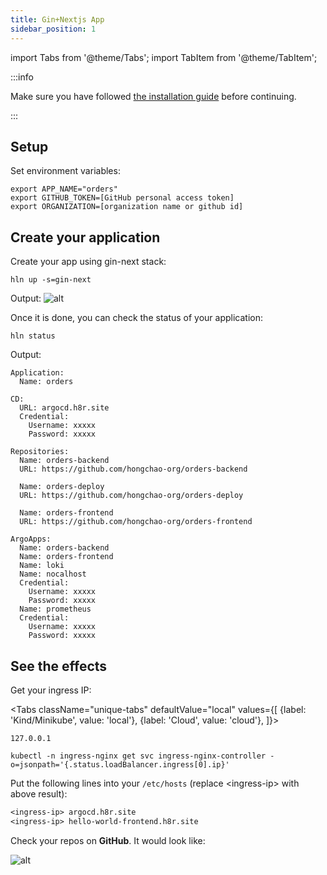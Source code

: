 ```yaml
---
title: Gin+Nextjs App
sidebar_position: 1
---
```


import Tabs from '@theme/Tabs';
import TabItem from '@theme/TabItem';

:::info

Make sure you have followed [the installation guide](/docs/getting_started/installation) before continuing.

:::

## Setup

Set environment variables:

```shell
export APP_NAME="orders"
export GITHUB_TOKEN=[GitHub personal access token]
export ORGANIZATION=[organization name or github id]
```

## Create your application

Create your app using gin-next stack:

```shell
hln up -s=gin-next
```

Output:
![alt](/img/docs/tutorial/gin_next/stack_output.png)

Once it is done, you can check the status of your application:

```shell
hln status
```

Output:

```shell
Application:
  Name: orders

CD:
  URL: argocd.h8r.site
  Credential:
    Username: xxxxx
    Password: xxxxx

Repositories:
  Name: orders-backend
  URL: https://github.com/hongchao-org/orders-backend

  Name: orders-deploy
  URL: https://github.com/hongchao-org/orders-deploy

  Name: orders-frontend
  URL: https://github.com/hongchao-org/orders-frontend

ArgoApps:
  Name: orders-backend
  Name: orders-frontend
  Name: loki
  Name: nocalhost
  Credential:
    Username: xxxxx
    Password: xxxxx
  Name: prometheus
  Credential:
    Username: xxxxx
    Password: xxxxx
```

## See the effects

Get your ingress IP:

<Tabs
className="unique-tabs"
defaultValue="local"
values={[
{label: 'Kind/Minikube', value: 'local'},
{label: 'Cloud', value: 'cloud'},
]}>

<TabItem value="local">

```shell
127.0.0.1
```

</TabItem>

<TabItem value="cloud">

```shell
kubectl -n ingress-nginx get svc ingress-nginx-controller -o=jsonpath='{.status.loadBalancer.ingress[0].ip}'
```

</TabItem>

</Tabs>

Put the following lines into your `/etc/hosts` (replace <ingress-ip\> with above result):

```txt
<ingress-ip> argocd.h8r.site
<ingress-ip> hello-world-frontend.h8r.site
```

Check your repos on **GitHub**. It would look like:

![alt](/img/docs/tutorial/gin_next/github_repo.png)